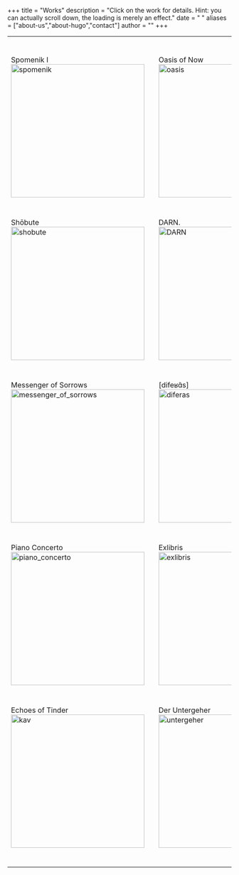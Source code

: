 +++
title = "Works"
description = "Click on the work for details. Hint: you can actually scroll down, the loading is merely an effect."
date = " "
aliases = ["about-us","about-hugo","contact"]
author = ""
+++

<table cellspacing="0" cellpadding="0">
    <tr style="height: 40px;"></tr> <!-- Spacer row -->
    <tr>
        <td>
            <div class="overlay-text">Spomenik I</div>
            <a href="/works/spomenik_i/"><img src="spomenik.png" alt="spomenik" width="300" height="300"></a>
        </td>
        <td width="20"></td> <!-- Spacer cell -->
        <td>
            <div class="overlay-text">Oasis of Now</div>
            <a href="/works/oasis_of_now/"><img src="oasis.png" alt="oasis" width="300" height="300"></a>
        </td>
        <td width="20"></td> <!-- Spacer cell -->
        <td>
            <div class="overlay-text">Inference Engines</div>
            <a href="/works/inference_engines/"><img src="inference.png" alt="inference" width="300" height="300"></a>
        </td>
        <td width="20"></td> <!-- Spacer cell -->
        <td>    
            <div class="overlay-text">Tierra Arrasada</div>
            <a href="/works/tierra_arrasada/"><img src="tierra.png" alt="tierra" width="300" height="300"></a>
        </td>        
    </tr>
    <tr style="height: 40px;"></tr> <!-- Spacer row -->
    <tr>
        <td>
            <div class="overlay-text">Shōbute</div>
            <a href="/works/shobute/"><img src="shobute.png" alt="shobute" width="300" height="300"></a>
        </td>
        <td width="20"></td> <!-- Spacer cell -->
        <td>
            <div class="overlay-text">DARN.</div>
            <a href="/works/DARN/"><img src="DARN.png" alt="DARN" width="300" height="300"></a>
        </td>
        <td width="20"></td> <!-- Spacer cell -->
        <td>
            <div class="overlay-text">Quia Ergo Femina</div>
            <a href="/works/quia_ergo_femina/"><img src="quia.png" alt="quia" width="300" height="300"></a>
        </td>
        <td width="20"></td> <!-- Spacer cell -->
        <td>
            <div class="overlay-text">Halki / Heybeliada</div>
            <a href="/works/halki_heybeliada/"><img src="halki.png" alt="halki_heybeliada" width="300" height="300"></a>
        </td>    
    </tr>
    <tr style="height: 40px;"></tr> <!-- Spacer row -->
    <tr>    
        <td>
            <div class="overlay-text">Messenger of Sorrows</div>
            <a href="/works/messenger_of_sorrows/"><img src="messenger.png" alt="messenger_of_sorrows" width="300" height="300"></a>
        </td>
        <td width="20"></td> <!-- Spacer cell -->
        <td>
            <div class="overlay-text">[difeʁɑ̃s]</div>
            <a href="/works/diferas/"><img src="diferas.png" alt="diferas" width="300" height="300"></a>
        </td>    
        <td width="20"></td> <!-- Spacer cell -->
        <td>
            <div class="overlay-text">K'iin</div>
            <a href="/works/kiin/"><img src="kiin.png" alt="k'iin" width="300" height="300"></a>
        </td>
        <td width="20"></td> <!-- Spacer cell -->
        <td>
            <div class="overlay-text">poppyfield</div>
            <a href="/works/gelincik_tarlasi/"><img src="gelincik.png" alt="gelincik" width="300" height="300"></a>
        </td>
    </tr>
    <tr style="height: 40px;"></tr> <!-- Spacer row -->
    <tr>
        <td>
            <div class="overlay-text">Piano Concerto</div>
            <a href="/works/piano_concerto/"><img src="concerto.png" alt="piano_concerto" width="300" height="300"></a>
        </td>    
        <td width="20"></td> <!-- Spacer cell -->
        <td>
            <div class="overlay-text">Exlibris</div>
            <a href="/works/exlibris/"><img src="exlibris.png" alt="exlibris" width="300" height="300"></a>
        </td>    
        <td width="20"></td> <!-- Spacer cell -->
        <td>
            <div class="overlay-text">Tülbend</div>
            <a href="/works/tulbend/"><img src="tulbend.png" alt="tulbend" width="300" height="300"></a>
        </td>    
        <td width="20"></td> <!-- Spacer cell -->
        <td>
            <div class="overlay-text">Yoshin</div>
            <a href="/works/yoshin/"><img src="yoshin.png" alt="K'iin" width="300" height="300"></a>
        </td>
    </tr>
    <tr style="height: 40px;"></tr> <!-- Spacer row -->
    <tr>
        <td>
            <div class="overlay-text">Echoes of Tinder</div>
            <a href="/works/kav_yankilari/"><img src="kav.png" alt="kav" width="300" height="300"></a>
        </td>
        <td width="20"></td> <!-- Spacer cell -->
        <td>
            <div class="overlay-text">Der Untergeher</div>
            <a href="/works/der_untergeher/"><img src="untergeher.png" alt="untergeher" width="300" height="300"></a>
        </td>    
    </tr>
    <tr style="height: 40px;"></tr> <!-- Spacer row -->
</table>



